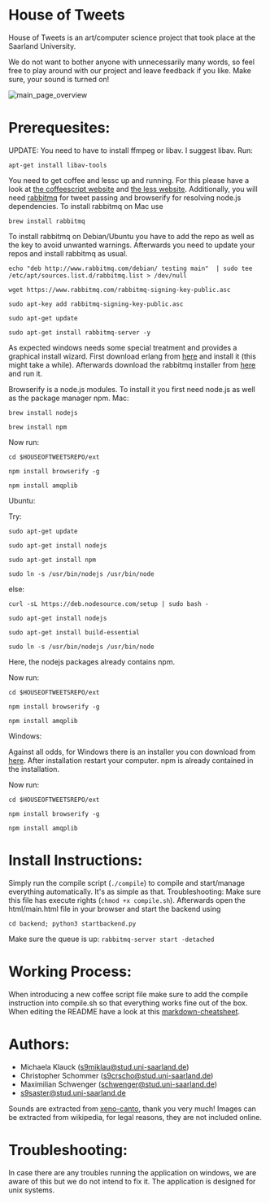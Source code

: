 House of Tweets
===============

House of Tweets is an art/computer science project that took place at the Saarland University.

We do not want to bother anyone with unnecessarily many words, so feel free to play around with our project and leave feedback if you like. Make sure, your sound is turned on!

![main_page_overview](https://github.com/Schwenger/House-Of-Tweets/blob/master/preview.png)

Prerequesites:
==============

UPDATE: You need to have to install ffmpeg or libav. I suggest libav. Run:

`apt-get install libav-tools`

You need to get coffee and lessc up and running. For this please have a look at [the coffeescript website](https://www.coffeescript.org) 
and [the less website](https://www.lesscss.org).
Additionally, you will need [rabbitmq](https://www.rabbitmq.com) for tweet passing and browserify for resolving node.js dependencies.
To install rabbitmq on Mac use

`brew install rabbitmq`

To install rabbitmq on Debian/Ubuntu you have to add the repo as well as the key to avoid unwanted warnings. 
Afterwards you need to update your repos and install rabbitmq as usual.

`echo "deb http://www.rabbitmq.com/debian/ testing main"  | sudo tee  /etc/apt/sources.list.d/rabbitmq.list > /dev/null`

`wget https://www.rabbitmq.com/rabbitmq-signing-key-public.asc`

`sudo apt-key add rabbitmq-signing-key-public.asc`

`sudo apt-get update`

`sudo apt-get install rabbitmq-server -y`

As expected windows needs some special treatment and provides a graphical install wizard.
First download erlang from [here](http://www.erlang.org/download.html) and install it (this might take a while).
Afterwards download the rabbitmq installer from [here](https://www.rabbitmq.com/install-windows.html) and run it.

Browserify is a node.js modules. To install it you first need node.js as well as the package manager npm.
Mac:

`brew install nodejs`

`brew install npm`

Now run:

`cd $HOUSEOFTWEETSREPO/ext`

`npm install browserify -g`

`npm install amqplib`

Ubuntu:

Try:

`sudo apt-get update`

`sudo apt-get install nodejs`

`sudo apt-get install npm`

`sudo ln -s /usr/bin/nodejs /usr/bin/node`

else:

`curl -sL https://deb.nodesource.com/setup | sudo bash -`

`sudo apt-get install nodejs`

`sudo apt-get install build-essential`

`sudo ln -s /usr/bin/nodejs /usr/bin/node`

Here, the nodejs packages already contains npm.

Now run:

`cd $HOUSEOFTWEETSREPO/ext`

`npm install browserify -g`

`npm install amqplib`

Windows:

Against all odds, for Windows there is an installer you con download from [here](https://nodejs.org/en/download/). 
After installation restart your computer. npm is already contained in the installation.

Now run:

`cd $HOUSEOFTWEETSREPO/ext`

`npm install browserify -g`

`npm install amqplib`

Install Instructions:
=====================

Simply run the compile script (`./compile`) to compile and start/manage everything automatically. It's as simple as that.
Troubleshooting: Make sure this file has execute rights (`chmod +x compile.sh`).
Afterwards open the html/main.html file in your browser and start the backend using 

`cd backend; python3 startbackend.py`

Make sure the queue is up:
`rabbitmq-server start -detached`

Working Process:
================

When introducing a new coffee script file make sure to add the compile instruction into compile.sh so that everything works fine out of the box.
When editing the README have a look at this [markdown-cheatsheet](https://github.com/adam-p/markdown-here/wiki/Markdown-Cheatsheet).

Authors:
========

* Michaela Klauck (s9miklau@stud.uni-saarland.de)
* Christopher Schommer (s9crscho@stud.uni-saarland.de)
* Maximilian Schwenger (schwenger@stud.uni-saarland.de)
* s9saster@stud.uni-saarland.de

Sounds are extracted from [xeno-canto](http://www.xeno-canto.org/about/terms), thank you very much!
Images can be extracted from wikipedia, for legal reasons, they are not included online.

Troubleshooting:
================
In case there are any troubles running the application on windows, we are aware of this but we do not intend to fix it. The application is designed for unix systems.
